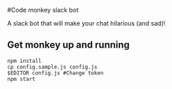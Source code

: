 #Code monkey slack bot

A slack bot that will make your chat hilarious (and sad)!



## Get monkey up and running

```
npm install
cp config.sample.js config.js
$EDITOR config.js #Change token
npm start
```
